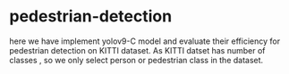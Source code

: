 # pedestrian-detection
here we have implement yolov9-C model and  evaluate their efficiency for pedestrian detection on KITTI dataset. As KITTI datset has number of classes , so we only select person or pedestrian class in the dataset. 

